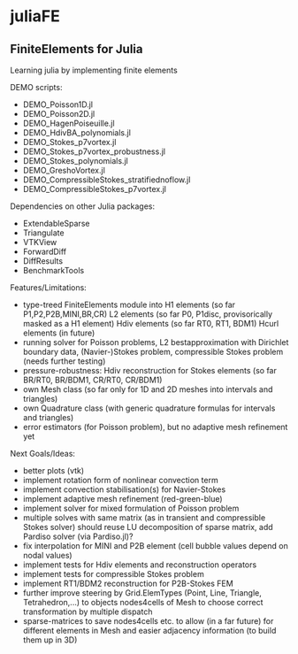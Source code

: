 # juliaFE
FiniteElements for Julia
-------------------------

Learning julia by implementing finite elements

DEMO scripts:
- DEMO_Poisson1D.jl
- DEMO_Poisson2D.jl
- DEMO_HagenPoiseuille.jl
- DEMO_HdivBA_polynomials.jl
- DEMO_Stokes_p7vortex.jl
- DEMO_Stokes_p7vortex_probustness.jl
- DEMO_Stokes_polynomials.jl
- DEMO_GreshoVortex.jl
- DEMO_CompressibleStokes_stratifiednoflow.jl
- DEMO_CompressibleStokes_p7vortex.jl


Dependencies on other Julia packages:
- ExtendableSparse
- Triangulate
- VTKView
- ForwardDiff
- DiffResults
- BenchmarkTools


Features/Limitations:
- type-treed FiniteElements module into
    H1 elements (so far P1,P2,P2B,MINI,BR,CR)
    L2 elements (so far P0, P1disc, provisorically masked as a H1 element)
    Hdiv elements (so far RT0, RT1, BDM1)
    Hcurl elements (in future)
- running solver for Poisson problems, L2 bestapproximation with Dirichlet boundary data, (Navier-)Stokes problem, compressible Stokes problem (needs further testing)
- pressure-robustness: Hdiv reconstruction for Stokes elements (so far BR/RT0, BR/BDM1, CR/RT0, CR/BDM1)
- own Mesh class (so far only for 1D and 2D meshes into intervals and triangles)
- own Quadrature class (with generic quadrature formulas for intervals and triangles)
- error estimators (for Poisson problem), but no adaptive mesh refinement yet


Next Goals/Ideas:
- better plots (vtk)
- implement rotation form of nonlinear convection term
- implement convection stabilisation(s) for Navier-Stokes
- implement adaptive mesh refinement (red-green-blue)
- implement solver for mixed formulation of Poisson problem
- multiple solves with same matrix (as in transient and compressible Stokes solver) should reuse LU decomposition of sparse matrix, add Pardiso solver (via Pardiso.jl)?
- fix interpolation for MINI and P2B element (cell bubble values depend on nodal values)
- implement tests for Hdiv elements and reconstruction operators 
- implement tests for compressible Stokes problem
- implement RT1/BDM2 reconstruction for P2B-Stokes FEM
- further improve steering by Grid.ElemTypes (Point, Line, Triangle, Tetrahedron,...)
to objects nodes4cells of Mesh to choose correct transformation by multiple dispatch
- sparse-matrices to save nodes4cells etc. to allow (in a far future) for different elements in Mesh and easier adjacency information (to build them up in 3D)
